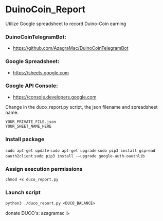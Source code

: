 # DuinoCoin_Report
Utilize Google spreadsheet to record Duino-Coin earning


### DuinoCoinTelegramBot:
- https://github.com/AzagraMac/DuinoCoinTelegramBot

### Google Spreadsheet:
- https://sheets.google.com

### Google API Console:
- https://console.developers.google.com

Change in the duco_report.py script, the json filename and spreadsheet name.

```
YOUR_PRIVATE_FILE.json
YOUR_SHEET_NAME_HERE
```

### Install package
`sudo apt-get update`
`sudo apt-get upgrade`
`sudo pip3 install gspread oauth2client`
`sudo pip3 install -–upgrade google-auth-oauthlib`

### Assign execution permissions
`chmod +x duco_report.py`


### Launch script
`python3 ./duco_report.py <DUCO_BALANCE>`





donate DUCO's: azagramac :coffee:

